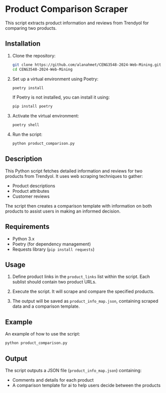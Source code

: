 # Product Comparison Scraper

This script extracts product information and reviews from Trendyol for comparing two products.

## Installation

1. Clone the repository:
   ```bash
   git clone https://github.com/alanahmet/CENG3548-2024-Web-Mining.git
   cd CENG3548-2024-Web-Mining
   ```

2. Set up a virtual environment using Poetry:
   ```bash
   poetry install
   ```

   If Poetry is not installed, you can install it using:
   ```bash
   pip install poetry
   ```

3. Activate the virtual environment:
   ```bash
   poetry shell
   ```

4. Run the script:
   ```bash
   python product_comparison.py
   ```

## Description

This Python script fetches detailed information and reviews for two products from Trendyol. It uses web scraping techniques to gather:
- Product descriptions
- Product attributes
- Customer reviews

The script then creates a comparison template with information on both products to assist users in making an informed decision.

## Requirements

- Python 3.x
- Poetry (for dependency management)
- Requests library (`pip install requests`)

## Usage

1. Define product links in the `product_links` list within the script. Each sublist should contain two product URLs.

2. Execute the script. It will scrape and compare the specified products.

3. The output will be saved as `product_info_map.json`, containing scraped data and a comparison template.

## Example

An example of how to use the script:
```python
python product_comparison.py
```

## Output

The script outputs a JSON file (`product_info_map.json`) containing:
- Comments and details for each product
- A comparison template for ai to help users decide between the products